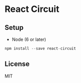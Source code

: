 React Circuit
=========================


## Setup

- Node (6 or later)

```Javascript
npm install --save react-circuit

```

## License

MIT